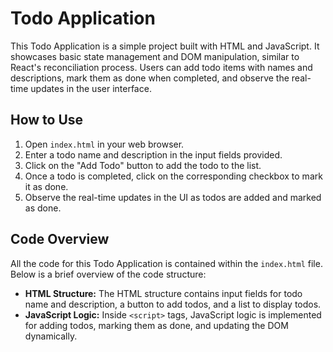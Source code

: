 # Todo Application

This Todo Application is a simple project built with HTML and JavaScript. It showcases basic state management and DOM manipulation, similar to React's reconciliation process. Users can add todo items with names and descriptions, mark them as done when completed, and observe the real-time updates in the user interface.

## How to Use

1. Open `index.html` in your web browser.
2. Enter a todo name and description in the input fields provided.
3. Click on the "Add Todo" button to add the todo to the list.
4. Once a todo is completed, click on the corresponding checkbox to mark it as done.
5. Observe the real-time updates in the UI as todos are added and marked as done.

## Code Overview

All the code for this Todo Application is contained within the `index.html` file. Below is a brief overview of the code structure:

- **HTML Structure:** The HTML structure contains input fields for todo name and description, a button to add todos, and a list to display todos.
- **JavaScript Logic:** Inside `<script>` tags, JavaScript logic is implemented for adding todos, marking them as done, and updating the DOM dynamically.
